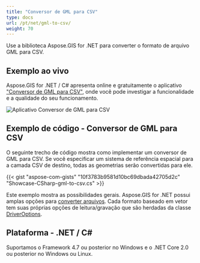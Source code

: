 ```yaml
---
title: "Conversor de GML para CSV"
type: docs
url: /pt/net/gml-to-csv/
weight: 70
---
```


Use a biblioteca Aspose.GIS for .NET para converter o formato de arquivo GML para CSV.

## **Exemplo ao vivo**

Aspose.GIS for .NET / C# apresenta online e gratuitamente o aplicativo ["Conversor de GML para CSV"](https://products.aspose.app/gis/conversion/gml-to-csv), onde você pode investigar a funcionalidade e a qualidade do seu funcionamento.

![Aplicativo Conversor de GML para CSV](conversion.png)

## **Exemplo de código - Conversor de GML para CSV**

O seguinte trecho de código mostra como implementar um conversor de GML para CSV. Se você especificar um sistema de referência espacial para a camada CSV de destino, todas as geometrias serão convertidas para ele. 

{{< gist "aspose-com-gists" "10f3783b9581d10bc69dbada42705d2c" "Showcase-CSharp-gml-to-csv.cs" >}}

Este exemplo mostra as possibilidades gerais. Aspose.GIS for .NET possui amplas opções para [converter arquivos](https://docs.aspose.com/gis/net/vector-layers/). Cada formato baseado em vetor tem suas próprias opções de leitura/gravação que são herdadas da classe [DriverOptions](https://reference.aspose.com/gis/net/aspose.gis/driveroptions).

## **Plataforma - .NET / C#**

Suportamos o Framework 4.7 ou posterior no Windows e o .NET Core 2.0 ou posterior no Windows ou Linux.
